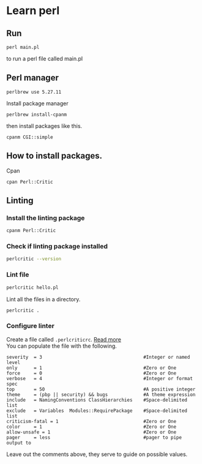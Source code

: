 # Learn perl

## Run
```
perl main.pl
```
to run a perl file called main.pl

## Perl manager
```
perlbrew use 5.27.11
```
Install package manager
```
perlbrew install-cpanm
```
then install packages like this.
```
cpanm CGI::simple
```

## How to install packages.
Cpan
```
cpan Perl::Critic
```

## Linting
### Install the linting package
```bash
cpanm Perl::Critic 
```

### Check if linting package installed
```bash
perlcritic --version
```

### Lint file
```bash
perlcritic hello.pl 
```
Lint all the files in a directory.
```bash
perlcritic .
```

### Configure linter
Create a file called `.perlcriticrc`.
[Read more](https://metacpan.org/pod/Perl::Critic#CONFIGURATION)  
You can populate the file with the following.
```
severity  = 3                                     #Integer or named level
only      = 1                                     #Zero or One
force     = 0                                     #Zero or One
verbose   = 4                                     #Integer or format spec
top       = 50                                    #A positive integer
theme     = (pbp || security) && bugs             #A theme expression
include   = NamingConventions ClassHierarchies    #Space-delimited list
exclude   = Variables  Modules::RequirePackage    #Space-delimited list
criticism-fatal = 1                               #Zero or One
color     = 1                                     #Zero or One
allow-unsafe = 1                                  #Zero or One
pager     = less                                  #pager to pipe output to
```
Leave out the comments above, they serve to guide on possible values.

